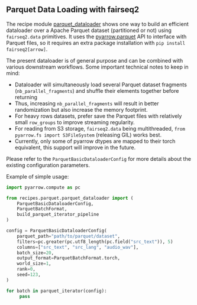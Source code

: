 ## Parquet Data Loading with fairseq2

The recipe module [parquet_dataloader](./dataloader.py) shows one way to
build an efficient dataloader over a Apache Parquet dataset (partitioned or not)
using `fairseq2.data` primitives. It uses the [pyarrow.parquet](https://arrow.apache.org/docs/python/generated/pyarrow.parquet.ParquetDataset.html)
API to interface with Parquet files, so it requires an extra package
installation with `pip install fairseq2[arrow]`.

The present dataloader is of general purpose and can be combined with various
downstream workflows. Some important technical notes to keep in mind:

* Dataloader will simultaneously load several Parquet dataset fragments
  (`nb_parallel_fragments`) and shuffle their elements together before returning
* Thus, increasing `nb_parallel_fragments` will result in better randomization
  but also increase the memory footprint.
* For heavy rows datasets, prefer save the Parquet files with relatively small
  `row_groups` to improve streaming regularity.
* For reading from S3 storage, `fairseq2.data` being multithreaded,
  `from pyarrow.fs import S3FileSystem` (releasing GIL) works best.
* Currently, only some of pyarrow dtypes are mapped to their torch equivalent,
  this support will improve in the future.

Please refer to the `ParquetBasicDataloaderConfig` for more details about the
existing configuration parameters.

Example of simple usage:

```python
import pyarrow.compute as pc

from recipes.parquet.parquet_dataloader import (
    ParquetBasicDataloaderConfig,
    ParquetBatchFormat,
    build_parquet_iterator_pipeline
)

config = ParquetBasicDataloaderConfig(
    parquet_path="path/to/parquet/dataset", 
    filters=pc.greater(pc.utf8_length(pc.field("src_text")), 5)
    columns=["src_text", "src_lang", "audio_wav"],
    batch_size=20,
    output_format=ParquetBatchFormat.torch,
    world_size=1,
    rank=0,
    seed=123,
)

for batch in parquet_iterator(config):
     pass
```
